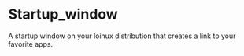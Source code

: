 # Startup_window
A startup window on your loinux distribution that creates a link to your favorite apps.
